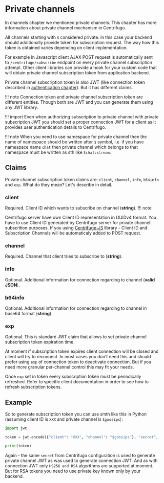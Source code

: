 # Private channels

In channels chapter we mentioned private channels. This chapter has more information about private channel mechanism in Centrifugo.

All channels starting with `$` considered private. In this case your backend should additionally provide token for subscription request. The way how this token is obtained varies depending on client implementation.

For example in Javascript client AJAX POST request is automatically sent to `/centrifuge/subscribe` endpoint on every private channel subscription attempt. Other client libraries can provide a hook for your custom code that will obtain private channel subscription token from application backend.

Private channel subscription token is also JWT (like connection token described in [authentication chapter](authentication.md)). But it has different claims.

!!! note
    Connection token and private channel subscription token are different entities. Though both are JWT and you can generate them using any JWT library.
    
!!! import
    Even when authorizing subscription to private channel with private subscription JWT you should set a proper connection JWT for a client as it provides user authentication details to Centrifugo.

!!! note
    When you need to use namespace for private channel then the name of namespace should be written after `$` symbol, i.e. if you have namespace name `chat` then private channel which belongs to that namespace must be written as sth like `$chat:stream`.

## Claims

Private channel subscription token claims are: `client`, `channel`, `info`, `b64info` and `exp`. What do they mean? Let's describe in detail.

### client

Required. Client ID which wants to subscribe on channel (**string**).
!!! note

Centrifugo server have own Client ID representation in UUIDv4 format. You have to use Client ID generated by Centrifugo server for private channel subscrition purposes. 
If you using [Centrifuge-JS](https://github.com/centrifugal/centrifuge-js) library - Client ID and Subscription Channels will be automaticaly added to POST request. 

### channel

Required. Channel that client tries to subscribe to (**string**).

### info

Optional. Additional information for connection regarding to channel (**valid JSON**).

### b64info

Optional. Additional information for connection regarding to channel in base64 format (**string**).

### exp

Optional. This is standard JWT claim that allows to set private channel subscription token expiration time.

At moment if subscription token expires client connection will be closed and client will try to reconnect. In most cases you don't need this and should prefer using `exp` of connection token to deactivate connection. But if you need more granular per-channel control this may fit your needs.

Once `exp` set in token every subscription token must be periodically refreshed. Refer to specific client documentation in order to see how to refresh subscription tokens.

## Example

So to generate subscription token you can use smth like this in Python (assuming client ID is `XXX` and private channel is `$gossips`):

```python
import jwt

token = jwt.encode({"client": "XXX", "channel": "$gossips"}, "secret", algorithm="HS256").decode()

print(token)
```

Again - the same `secret` from Centrifugo configuration is used to generate private channel JWT as was used to generate connection JWT. And as with connection JWT only `HS256 and RSA` algorithms are supported at moment. But for RSA tokens you need to use private key known only by your backend.

